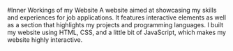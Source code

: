 #Inner Workings of my Website
A website aimed at showcasing my skills and experiences for job applications. It features interactive elements as well as a section that highlights my projects and programming languages. I built my website using HTML, CSS, and a little bit of JavaScript, which makes my website highly interactive.
